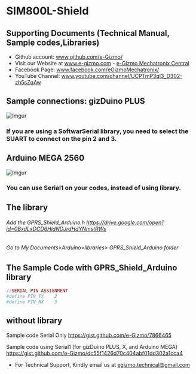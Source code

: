 # SIM800L-Shield
## Supporting Documents (Technical Manual, Sample codes,Libraries)

- Github account: www.github.com/e-Gizmo/
- Visit our Website at www.e-gizmo.com - [e-Gizmo Mechatronix Central](www.e-gizmo.com)
- Facebook Page: www.facebook.com/eGizmoMechatronix/
- YouTube Channel: www.youtube.com/channel/UCPTmP3ql3_D302-zh5sZqAw


## Sample connections: gizDuino PLUS
![Imgur](http://i.imgur.com/4wc1kd8.png)
### If you are using a SoftwarSerial library, you need to select the SUART to connect on the pin 2 and 3.

## Arduino MEGA 2560
![Imgur](http://i.imgur.com/1msoLWR.png)
### You can use Serial1 on your codes, instead of using library.




## The library
###### Add the GPRS_Shield_Arduino.h <https://drive.google.com/open?id=0BxdLxDCD6HidNDJrdHdYNmstRWs>
###### Go to My Documents>Arduino>libraries> GPRS_Shield_Arduino folder

## The Sample Code with GPRS_Shield_Arduino library
```ruby
//SERIAL PIN ASSIGNMENT
#define PIN_TX    2
#define PIN_RX    3
```
## without library
Sample code Serial Only <https://gist.github.com/e-Gizmo/7866465>

Sample code using Serial1 (for gizDuino PLUS, X, and Arduino MEGA)
<https://gist.github.com/e-Gizmo/dc55f1426d70c404abf01dd302a1cca4>


- For Technical Support, Kindly email us at <egizmo.technical@gmail.com>
